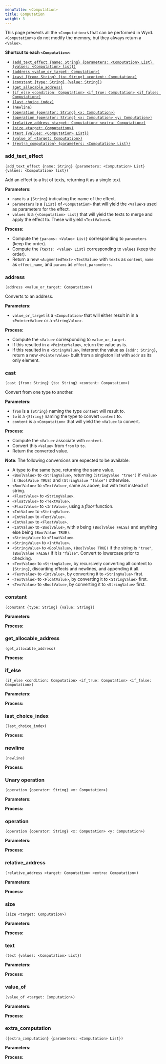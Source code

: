 ```yaml
---
menuTitle: <Computation>
title: Computation
weight: 3
---
```

This page presents all the `<Computation>`s that can be performed in Wyrd.
`<Computation>`s do not modify the memory, but they always return a `<Value>`.

**Shortcut to each `<Computation>`:**
* [`(add_text_effect {name: String} {parameters: <Computation> List} {values: <Computation> list})`](#add_text_effect)
* [`(address <value_or_target: Computation>)`](#address)
* [`(cast {from: String} {to: String} <content: Computation>)`](#cast)
* [`(constant {type: String} {value: String})`](#constant)
* [`(get_allocable_address)`](#get_allocable_address)
* [`(if_else <condition: Computation> <if_true: Computation> <if_false: Computation>)`](#if_else)
* [`(last_choice_index)`](#last_choice_index)
* [`(newline)`](#newline)
* [`(operation {operator: String} <x: Computation>)`](#unary-operation)
* [`(operation {operator: String} <x: Computation> <y: Computation>)`](#operation)
* [`(relative_address <target: Computation> <extra: Computation>)`](#relative_address)
* [`(size <target: Computation>)`](#target)
* [`(text {values: <Computation> List})`](#text)
* [`(value_of <target: Computation>)`](#value_of)
* [`({extra_computation} {parameters: <Computation> List})`](#extra_computation)

### add_text_effect
`(add_text_effect {name: String} {parameters: <Computation> List} {values: <Computation> list})`

Add an effect to a list of texts, returning it as a single text.

**Parameters:**
* `name` is a `{String}` indicating the name of the effect.
* `parameters` is a `{List}` of `<Computation>` that will yield the `<Value>`s
   used as parameters for the effect.
* `values` is a `{<Computation> List}` that will yield the texts to merge and
   apply the effect to. These will yield `<TextValue>`s.

**Process:**
* Compute the `{params: <Value> List}` corresponding to `parameters` (keep the
   order).
* Compute the `{texts: <Value> List}` corresponding to `values` (keep the
   order).
* Return a new `<AugmentedText>` `<TextValue>` with `texts` as `content`,
   `name` as `effect_name`, and `params` as `effect_parameters`.

### address
`(address <value_or_target: Computation>)`

Converts to an address.

**Parameters:**
* `value_or_target` is a `<Computation>` that will either result in in a
   `<PointerValue>` or a `<StringValue>`.

**Process:**
* Compute the `<Value>` corresponding to `value_or_target`.
* If this resulted in a `<PointerValue>`, return the value as is.
* If this resulted in a `<StringValue>`, interpret the value as
   `{addr: String}`, return a new `<PointerValue>` built from a singleton list
   with `addr` as its only element.

### cast
`(cast {from: String} {to: String} <content: Computation>)`

Convert from one type to another.

**Parameters:**
* `from` is a `{String}` naming the type `content` will result to.
* `to` is a `{String}` naming the type to convert `content` to.
* `content` is a `<Computation>` that will yield the `<Value>` to convert.

**Process:**
* Compute the `<Value>` associate with `content`.
* Convert this `<Value>` from `from` to `to`.
* Return the converted value.

**Note:**
The following conversions are expected to be available:
* A type to the same type, returning the same value.
* `<BoolValue>` to `<StringValue>`, returning `(StringValue "true")` if
   `<Value>` is `(BoolValue TRUE)` and `(StringValue "false")` otherwise.
* `<BoolValue>` to `<TextValue>`, same as above, but with text instead of
  string.
* `<FloatValue>` to `<StringValue>`.
* `<FloatValue>` to `<TextValue>`.
* `<FloatValue>` to `<IntValue>`, using a *floor* function.
* `<IntValue>` to `<StringValue>`.
* `<IntValue>` to `<TextValue>`.
* `<IntValue>` to `<FloatValue>`.
* `<IntValue>` to `<BoolValue>`, with `0` being `(BoolValue FALSE)` and
   anything else being `(BoolValue TRUE)`.
* `<StringValue>` to `<FloatValue>`.
* `<StringValue>` to `<IntValue>`.
* `<StringValue>` to `<BoolValue>`, `(BoolValue TRUE)` if the string is
   `"true"`, `(BoolValue FALSE)` if it is `"false"`. Convert to lowercase prior
   to checking.
* `<TextValue>` to `<StringValue>`, by recursively converting all content to
   `{String}`, discarding effects and newlines, and appending it all.
* `<TextValue>` to `<IntValue>`, by converting it to `<StringValue>` first.
* `<TextValue>` to `<FloatValue>`, by converting it to `<StringValue>` first.
* `<TextValue>` to `<BoolValue>`, by converting it to `<StringValue>` first.

### constant
`(constant {type: String} {value: String})`

**Parameters:**

**Process:**

### get_allocable_address
`(get_allocable_address)`

**Process:**

### if_else
`(if_else <condition: Computation> <if_true: Computation> <if_false: Computation>)`

**Parameters:**

**Process:**

### last_choice_index
`(last_choice_index)`

**Process:**

### newline
`(newline)`

**Process:**

### Unary operation
`(operation {operator: String} <x: Computation>)`

**Parameters:**

**Process:**

### operation
`(operation {operator: String} <x: Computation> <y: Computation>)`

**Parameters:**

**Process:**

### relative_address
`(relative_address <target: Computation> <extra: Computation>)`

**Parameters:**

**Process:**

### size
`(size <target: Computation>)`

**Parameters:**

**Process:**

### text
`(text {values: <Computation> List})`

**Parameters:**

**Process:**

### value_of
`(value_of <target: Computation>)`

**Parameters:**

**Process:**

### extra_computation
`({extra_computation} {parameters: <Computation> List})`

**Parameters:**

**Process:**
